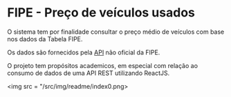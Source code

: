 
<h1>FIPE - Preço de veículos usados</h1>

O sistema tem por finalidade consultar o preço médio de veículos com base nos dados da Tabela FIPE. 

Os dados são fornecidos pela <a href="https://github.com/deividfortuna/fipe" target="blank">API</a> não oficial da FIPE.

O projeto tem propósitos academicos, em especial com relação ao consumo de dados de uma API REST utilizando ReactJS.

<img src = "/src/img/readme/index0.png>
